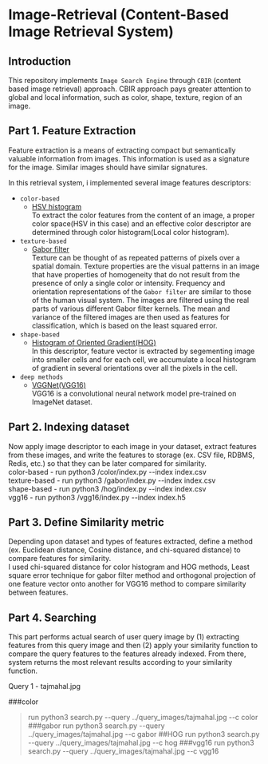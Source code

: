 # Image-Retrieval (Content-Based Image Retrieval System)

## Introduction
This repository implements `Image Search Engine` through `CBIR` (content based image retrieval) approach.
CBIR approach pays greater attention to global and local information, such as color, shape, texture, region of an image.

## Part 1. Feature Extraction

Feature extraction is a means of extracting compact but semantically valuable information from images. This information is used as a signature for the image. Similar images should have similar signatures.

In this retrieval system, i implemented several image features descriptors:

* `color-based`
  - [HSV histogram](https://github.com/vamc-stash/image-retrieval/blob/master/src/color/color.py) </br>
    To extract the color features from the content of an image, a proper color space(HSV in this case) and an effective color       descriptor are determined through color histogram(Local color histogram).
* `texture-based` 
  - [Gabor filter](https://github.com/vamc-stash/image-retrieval/blob/master/src/gabor/gabor.py) </br>
  Texture can be thought of as repeated patterns of pixels over a spatial domain. Texture properties are the visual patterns     in an image that have properties of homogeneity that do not result from the presence of only a single color or intensity.
  Frequency and orientation representations of the `Gabor filter` are similar to those of the human visual system. The images     are filtered using the real parts of various different Gabor filter kernels. The mean and variance of the filtered images are   then used as features for classification, which is based on the least squared error.
* `shape-based` 
   - [Histogram of Oriented Gradient(HOG)](https://github.com/vamc-stash/image-retrieval/blob/master/src/hog/hog.py) </br>
   In this descriptor, feature vector is extracted by segementing image into smaller cells and for each cell, we accumulate a local histogram of gradient in several orientations over all the pixels in the cell. 
* `deep methods`
   - [VGGNet(VGG16)](https://github.com/vamc-stash/image-retrieval/blob/master/src/vgg16/vgg16.py) </br>
   VGG16 is a convolutional neural network model pre-trained on ImageNet dataset. 
   

## Part 2. Indexing dataset

Now apply image descriptor to each image in your dataset, extract features from these images, and write the features to storage (ex. CSV file, RDBMS, Redis, etc.) so that they can be later compared for similarity.</br>
color-based - run python3 /color/index.py --index index.csv </br>
texture-based - run python3 /gabor/index.py --index index.csv </br>
shape-based - run python3 /hog/index.py --index index.csv </br>
vgg16 - run python3 /vgg16/index.py --index index.h5 </br>


## Part 3. Define Similarity metric

Depending upon dataset and types of features extracted, define a method (ex. Euclidean distance, Cosine distance, and chi-squared distance) to compare features for similarity. </br>
I used chi-squared distance for color histogram and HOG methods, Least square error technique for gabor filter method and orthogonal projection of one feature vector onto another for VGG16 method to compare similarity between features.

## Part 4. Searching

This part performs actual search of user query image by (1) extracting features from this query image and then (2) apply your similarity function to compare the query features to the features already indexed. From there, system returns the most relevant results according to your similarity function.</br>

Query 1 - tajmahal.jpg </br>

###color 
>run python3 search.py --query ../query_images/tajmahal.jpg --c color 
###gabor
>run python3 search.py --query ../query_images/tajmahal.jpg --c gabor 
##HOG
>run python3 search.py --query ../query_images/tajmahal.jpg --c hog 
###vgg16 
>run python3 search.py --query ../query_images/tajmahal.jpg --c vgg16







